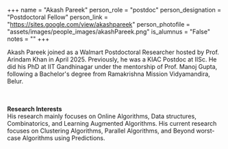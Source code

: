+++
name = "Akash Pareek"
person_role = "postdoc"
person_designation = "Postdoctoral Fellow"
person_link = "https://sites.google.com/view/akashpareek"
person_photofile = "assets/images/people_images/akashPareek.png"
is_alumnus = "False"
notes = ""
+++

Akash Pareek joined as a Walmart Postdoctoral Researcher hosted by Prof. Arindam Khan in April 2025. Previously, he was a KIAC Postdoc at IISc. He did his PhD at IIT Gandhinagar under the mentorship of Prof. Manoj Gupta, following a Bachelor's degree from Ramakrishna Mission Vidyamandira, Belur. 

<br><br><b>Research Interests</b>
<br>
His research mainly focuses on Online Algorithms, Data structures, Combinatorics, and Learning Augmented Algorithms. His current research focuses on Clustering Algorithms, Parallel Algorithms, and Beyond worst-case Algorithms using Predictions.


